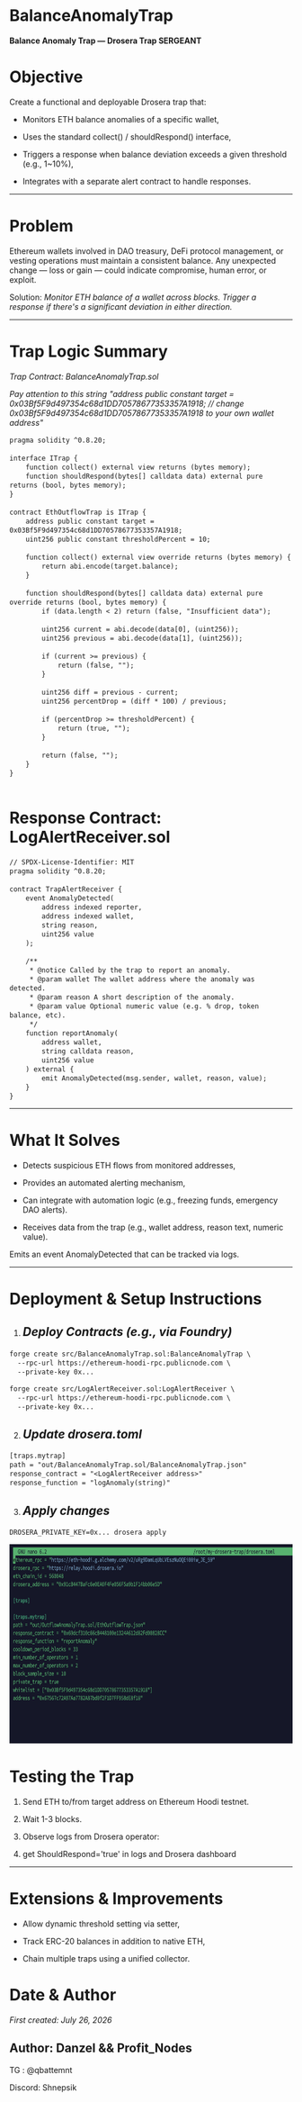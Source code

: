 # BalanceAnomalyTrap
**Balance Anomaly Trap — Drosera Trap SERGEANT** 

# Objective

Create a functional and deployable Drosera trap that:

- Monitors ETH balance anomalies of a specific wallet,

- Uses the standard collect() / shouldRespond() interface,

- Triggers a response when balance deviation exceeds a given threshold (e.g., 1~10%),

- Integrates with a separate alert contract to handle responses.
---

# Problem

Ethereum wallets involved in DAO treasury, DeFi protocol management, or vesting operations must maintain a consistent balance. Any unexpected change — loss or gain — could indicate compromise, human error, or exploit.

Solution: _Monitor ETH balance of a wallet across blocks. Trigger a response if there's a significant deviation in either direction._

---

# Trap Logic Summary

_Trap Contract: BalanceAnomalyTrap.sol_

_Pay attention to this string "address public constant target = 0x03Bf5F9d497354c68d1DD70578677353357A1918; // change 0x03Bf5F9d497354c68d1DD70578677353357A1918 to your own wallet address"_
```
pragma solidity ^0.8.20;

interface ITrap {
    function collect() external view returns (bytes memory);
    function shouldRespond(bytes[] calldata data) external pure returns (bool, bytes memory);
}

contract EthOutflowTrap is ITrap {
    address public constant target = 0x03Bf5F9d497354c68d1DD70578677353357A1918;
    uint256 public constant thresholdPercent = 10;

    function collect() external view override returns (bytes memory) {
        return abi.encode(target.balance);
    }

    function shouldRespond(bytes[] calldata data) external pure override returns (bool, bytes memory) {
        if (data.length < 2) return (false, "Insufficient data");

        uint256 current = abi.decode(data[0], (uint256));
        uint256 previous = abi.decode(data[1], (uint256));

        if (current >= previous) {
            return (false, "");
        }

        uint256 diff = previous - current;
        uint256 percentDrop = (diff * 100) / previous;

        if (percentDrop >= thresholdPercent) {
            return (true, "");
        }

        return (false, "");
    }
}
    
```

# Response Contract: LogAlertReceiver.sol
```
// SPDX-License-Identifier: MIT
pragma solidity ^0.8.20;

contract TrapAlertReceiver {
    event AnomalyDetected(
        address indexed reporter,
        address indexed wallet,
        string reason,
        uint256 value
    );

    /**
     * @notice Called by the trap to report an anomaly.
     * @param wallet The wallet address where the anomaly was detected.
     * @param reason A short description of the anomaly.
     * @param value Optional numeric value (e.g. % drop, token balance, etc).
     */
    function reportAnomaly(
        address wallet,
        string calldata reason,
        uint256 value
    ) external {
        emit AnomalyDetected(msg.sender, wallet, reason, value);
    }
}
```
---

# What It Solves 

- Detects suspicious ETH flows from monitored addresses,

- Provides an automated alerting mechanism,

- Can integrate with automation logic (e.g., freezing funds, emergency DAO alerts).

- Receives data from the trap (e.g., wallet address, reason text, numeric value).

Emits an event AnomalyDetected that can be tracked via logs.

---

# Deployment & Setup Instructions 

1. ## _Deploy Contracts (e.g., via Foundry)_ 
```
forge create src/BalanceAnomalyTrap.sol:BalanceAnomalyTrap \
  --rpc-url https://ethereum-hoodi-rpc.publicnode.com \
  --private-key 0x...
```
```
forge create src/LogAlertReceiver.sol:LogAlertReceiver \
  --rpc-url https://ethereum-hoodi-rpc.publicnode.com \
  --private-key 0x...
```
2. ## _Update drosera.toml_ 
```
[traps.mytrap]
path = "out/BalanceAnomalyTrap.sol/BalanceAnomalyTrap.json"
response_contract = "<LogAlertReceiver address>"
response_function = "logAnomaly(string)"
```
3. ## _Apply changes_ 
```
DROSERA_PRIVATE_KEY=0x... drosera apply
```

<img width="547" height="354" alt="{F13A1A68-C0D0-4DFE-AF0B-03BA506B3899}" src="https://github.com/Shnepsik/my-drosera-trap/blob/main/%D0%A1%D0%BD%D0%B8%D0%BC%D0%BE%D0%BA%20%D1%8D%D0%BA%D1%80%D0%B0%D0%BD%D0%B0%202025-07-26%20%D0%B2%2016.40.11.png?raw=true" />


# Testing the Trap 

1. Send ETH to/from target address on Ethereum Hoodi testnet.

2. Wait 1-3 blocks.

3. Observe logs from Drosera operator:

4. get ShouldRespond='true' in logs and Drosera dashboard
---

# Extensions & Improvements 

- Allow dynamic threshold setting via setter,

- Track ERC-20 balances in addition to native ETH,

- Chain multiple traps using a unified collector.


# Date & Author

_First created: July 26, 2026_

## Author: Danzel && Profit_Nodes 
TG : @qbattemnt

Discord: Shnepsik

